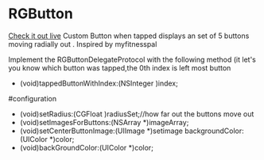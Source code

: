 # RGButton
[Check it out live](https://www.youtube.com/watch?v=RN47kjgtbhA&feature=youtu.be)
Custom Button when tapped displays an set of 5 buttons moving radially out . Inspired by myfitnesspal 

Implement the RGButtonDelegateProtocol
with the following method (it let's you know which button was tapped,the 0th index is left most button
- (void)tappedButtonWithIndex:(NSInteger )index;

#configuration 

- (void)setRadius:(CGFloat )radiusSet;//how far out the buttons move out
- (void)setImagesForButtons:(NSArray *)imageArray;
- (void)setCenterButtonImage:(UIImage *)setimage backgroundColor:(UIColor *)color;
- (void)backGroundColor:(UIColor *)color;


